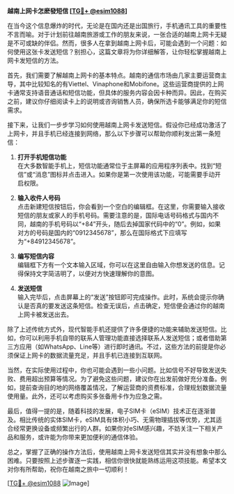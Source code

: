 **越南上网卡怎麽發短信 [[TG💪+ @esim1088](https://t.me/s/esim1088)]**

在当今这个信息爆炸的时代，无论是在国内还是出国旅行，手机通讯工具的重要性不言而喻。对于计划前往越南旅游或工作的朋友来说，一张合适的越南上网卡无疑是不可或缺的伴侣。然而，很多人在拿到越南上网卡后，可能会遇到一个问题：如何使用这张卡发送短信？别担心，这篇文章将为你详细解答，让你轻松掌握越南上网卡发短信的方法。

首先，我们需要了解越南上网卡的基本特点。越南的通信市场由几家主要运营商主导，其中比较知名的有Viettel、Vinaphone和Mobifone。这些运营商提供的上网卡通常支持语音通话和短信功能，但具体的服务内容会因卡种而异。因此，在购买之前，建议你仔细阅读卡上的说明或咨询销售人员，确保所选卡能够满足你的短信需求。

接下来，让我们一步步学习如何使用越南上网卡发送短信。假设你已经成功激活了上网卡，并且手机已经连接到网络，那么以下步骤可以帮助你顺利发出第一条短信：

1. **打开手机短信功能**  
   在大多数智能手机上，短信功能通常位于主屏幕的应用程序列表中。找到“短信”或“消息”图标并点击进入。如果你是第一次使用该功能，可能需要手动开启权限。

2. **输入收件人号码**  
   点击新建短信按钮后，你会看到一个空白的编辑框。在这里，你需要输入接收短信的朋友或家人的手机号码。需要注意的是，国际电话号码格式与国内不同，越南的手机号码以“+84”开头，随后去掉国家代码中的“0”。例如，如果对方的号码是国内的“0912345678”，那么在国际格式下应填写为“+84912345678”。

3. **编写短信内容**  
   编辑框下方有一个文本输入区域，你可以在这里自由输入你想发送的信息。记得保持文字简洁明了，以便对方快速理解你的意图。

4. **发送短信**  
   输入完毕后，点击屏幕上的“发送”按钮即可完成操作。此时，系统会提示你确认是否真的要发送这条短信。检查无误后，点击确定，短信便会通过你的越南上网卡被发送出去。

除了上述传统方式外，现代智能手机还提供了许多便捷的功能来辅助发送短信。比如，你可以利用手机自带的联系人管理功能直接选择联系人发送短信；或者借助第三方应用（如WhatsApp、Line等）进行即时通讯。不过，这些方法的前提是你必须保证上网卡的数据流量充足，并且手机已连接到互联网。

当然，在实际使用过程中，你也可能会遇到一些小问题。比如信号不好导致发送失败、费用超出预算等情况。为了避免这些问题，建议你在出发前做好充分准备。例如，提前查询目的地的网络覆盖情况，了解运营商的资费标准，合理规划数据流量使用量。此外，还可以考虑购买多张备用卡作为应急之需。

最后，值得一提的是，随着科技的发展，电子SIM卡（eSIM）技术正在逐渐普及。相比传统的实体SIM卡，eSIM具有体积小巧、无需物理插拔等优势，尤其适合经常更换设备或频繁出行的人群。如果你对eSIM感兴趣，不妨关注一下相关产品和服务，或许能为你带来更加便利的通信体验。

总之，掌握了正确的操作方法后，使用越南上网卡发送短信其实并没有想象中那么困难。只要按照上述步骤逐一实践，相信你很快就能熟练运用这项技能。希望本文对你有所帮助，祝你在越南之旅中一切顺利！

[[TG💪+ @esim1088](https://t.me/s/esim1088) ![Image](https://i.postimg.cc/4NQfJmqS/Snipaste-2025-05-13-00-14-12.png)]